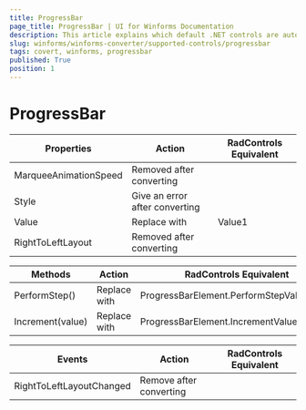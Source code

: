 ```yaml
---
title: ProgressBar
page_title: ProgressBar | UI for Winforms Documentation
description: This article explains which default .NET controls are automatically converted.
slug: winforms/winforms-converter/supported-controls/progressbar
tags: covert, winforms, progressbar
published: True
position: 1
---
```


# ProgressBar

|Properties|Action|RadControls Equivalent|
|---|---|---|
|MarqueeAnimationSpeed|Removed after converting|   |
|Style |Give an error after converting|   |
|Value|Replace with|Value1|
|RightToLeftLayout|Removed after converting|   |

|Methods|Action|RadControls Equivalent|
|---|---|---|
|PerformStep()|Replace with|ProgressBarElement.PerformStepValue1()|
|Increment(value)|Replace with|ProgressBarElement.IncrementValue1(value)|

|Events|Action|RadControls Equivalent|
|---|---|---|
|RightToLeftLayoutChanged|Remove after converting|   |

